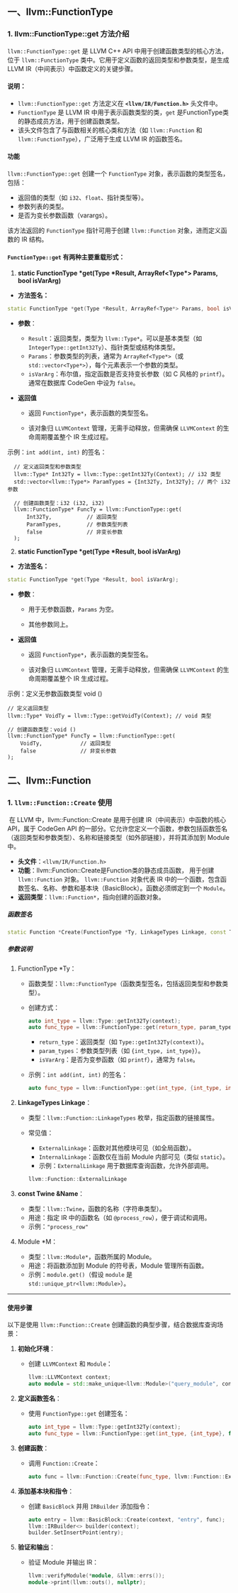 ## 一、llvm::FunctionType

### 1. llvm::FunctionType::get 方法介绍

`llvm::FunctionType::get` 是 LLVM C++ API 中用于创建函数类型的核心方法，位于 `llvm::FunctionType` 类中。它用于定义函数的返回类型和参数类型，是生成 LLVM IR（中间表示）中函数定义的关键步骤。

#### **说明**：

- `llvm::FunctionType::get` 方法定义在 **`<llvm/IR/Function.h>`** 头文件中。
- `FunctionType` 是 LLVM IR 中用于表示函数类型的类，`get` 是FunctionType类的静态成员方法，用于创建函数类型。
- 该头文件包含了与函数相关的核心类和方法（如 `llvm::Function` 和 `llvm::FunctionType`），广泛用于生成 LLVM IR 的函数签名。

#### 功能

`llvm::FunctionType::get` 创建一个 `FunctionType` 对象，表示函数的类型签名，包括：

- 返回值的类型（如 `i32`、`float`、指针类型等）。
- 参数列表的类型。
- 是否为变长参数函数（varargs）。

该方法返回的 `FunctionType` 指针可用于创建 `llvm::Function` 对象，进而定义函数的 IR 结构。

#### **`FunctionType::get` 有两种主要重载形式：**

1. **static FunctionType \*get(Type \*Result, ArrayRef<Type\*> Params, bool isVarArg)**

- **方法签名：**

```cpp
static FunctionType *get(Type *Result, ArrayRef<Type*> Params, bool isVarArg);
```

- **参数**：

  - `Result`：返回类型，类型为 `llvm::Type*`。可以是基本类型（如 `IntegerType::getInt32Ty`）、指针类型或结构体类型。
  - `Params`：参数类型的列表，通常为 `ArrayRef<Type*>`（或 `std::vector<Type*>`），每个元素表示一个参数的类型。
  - `isVarArg`：布尔值，指定函数是否支持变长参数（如 C 风格的 `printf`）。通常在数据库 CodeGen 中设为 `false`。

- **返回值**
  - 返回 `FunctionType*`，表示函数的类型签名。

  - 该对象归 `LLVMContext` 管理，无需手动释放，但需确保 `LLVMContext` 的生命周期覆盖整个 IR 生成过程。

示例：`int add(int, int)` 的签名：

```
  // 定义返回类型和参数类型
  llvm::Type* Int32Ty = llvm::Type::getInt32Ty(Context); // i32 类型
  std::vector<llvm::Type*> ParamTypes = {Int32Ty, Int32Ty}; // 两个 i32 参数

  // 创建函数类型：i32 (i32, i32)
  llvm::FunctionType* FuncTy = llvm::FunctionType::get(
      Int32Ty,           // 返回类型
      ParamTypes,        // 参数类型列表
      false              // 非变长参数
  );
```

2. **static FunctionType \*get(Type \*Result, bool isVarArg)**

- **方法签名：**

```cpp
static FunctionType *get(Type *Result, bool isVarArg);
```

- **参数**：

  - 用于无参数函数，`Params` 为空。

  - 其他参数同上。

- **返回值**

  - 返回 `FunctionType*`，表示函数的类型签名。

  - 该对象归 `LLVMContext` 管理，无需手动释放，但需确保 `LLVMContext` 的生命周期覆盖整个 IR 生成过程。

示例：定义无参数函数类型 void ()

```
// 定义返回类型
llvm::Type* VoidTy = llvm::Type::getVoidTy(Context); // void 类型

// 创建函数类型：void ()
llvm::FunctionType* FuncTy = llvm::FunctionType::get(
    VoidTy,            // 返回类型
    false              // 非变长参数
);
```



## 二、llvm::Function

### 1. `llvm::Function::Create` 使用

​	在 LLVM 中，llvm::Function::Create 是用于创建 IR（中间表示）中函数的核心 API，属于 CodeGen API 的一部分。它允许您定义一个函数，参数包括函数签名（返回类型和参数类型）、名称和链接类型（如外部链接），并将其添加到 Module 中。

- **头文件**：`<llvm/IR/Function.h>`
- **功能**：llvm::Function::Create是Function类的静态成员函数， 用于创建 `llvm::Function` 对象。 `llvm::Function` 对象代表 IR 中的一个函数，包含函数签名、名称、参数和基本块（BasicBlock）。函数必须绑定到一个 `Module`。
- **返回类型**：`llvm::Function*`，指向创建的函数对象。

##### 函数签名

```cpp
static Function *Create(FunctionType *Ty, LinkageTypes Linkage, const Twine &Name, Module *M);
```

##### 参数说明

1. FunctionType *Ty：

   - 函数类型：`llvm::FunctionType`（函数类型签名，包括返回类型和参数类型）。

   - 创建方式：

     ```cpp
     auto int_type = llvm::Type::getInt32Ty(context);
     auto func_type = llvm::FunctionType::get(return_type, param_types, isVarArg);
     ```

     - `return_type`：返回类型（如 `Type::getInt32Ty(context)`）。
     - `param_types`：参数类型列表（如 `{int_type, int_type}`）。
     - `isVarArg`：是否为变参函数（如 `printf`），通常为 `false`。

   - 示例：`int add(int, int)` 的签名：

     ```cpp
     auto func_type = llvm::FunctionType::get(int_type, {int_type, int_type}, false);
     ```

2. **LinkageTypes Linkage**：

   - 类型：`llvm::Function::LinkageTypes` 枚举，指定函数的链接属性。

   - 常见值：

     - `ExternalLinkage`：函数对其他模块可见（如全局函数）。
     - `InternalLinkage`：函数仅在当前 Module 内部可见（类似 `static`）。
     - 示例：`ExternalLinkage` 用于数据库查询函数，允许外部调用。

     ```cpp
     llvm::Function::ExternalLinkage
     ```

3. **const Twine &Name**：

   - 类型：`llvm::Twine`，函数的名称（字符串类型）。
   - 用途：指定 IR 中的函数名（如 `@process_row`），便于调试和调用。
   - 示例：`"process_row"`

4. Module *M：

   - 类型：`llvm::Module*`，函数所属的 Module。
   - 用途：将函数添加到 Module 的符号表，Module 管理所有函数。
   - 示例：`module.get()`（假设 `module` 是 `std::unique_ptr<llvm::Module>`）。

---

#### 使用步骤

以下是使用 `llvm::Function::Create` 创建函数的典型步骤，结合数据库查询场景：

1. **初始化环境**：

   - 创建 `LLVMContext` 和 `Module`：

     ```cpp
     llvm::LLVMContext context;
     auto module = std::make_unique<llvm::Module>("query_module", context);
     ```

2. **定义函数签名**：

   - 使用 `FunctionType::get` 创建签名：

     ```cpp
     auto int_type = llvm::Type::getInt32Ty(context);
     auto func_type = llvm::FunctionType::get(int_type, {int_type}, false);
     ```

3. **创建函数**：

   - 调用 `Function::Create`：

     ```cpp
     auto func = llvm::Function::Create(func_type, llvm::Function::ExternalLinkage, "process_row", module.get());
     ```

4. **添加基本块和指令**：

   - 创建 `BasicBlock` 并用 `IRBuilder` 添加指令：

     ```cpp
     auto entry = llvm::BasicBlock::Create(context, "entry", func);
     llvm::IRBuilder<> builder(context);
     builder.SetInsertPoint(entry);
     ```

5. **验证和输出**：

   - 验证 Module 并输出 IR：

     ```cpp
     llvm::verifyModule(*module, &llvm::errs());
     module->print(llvm::outs(), nullptr);
     ```

